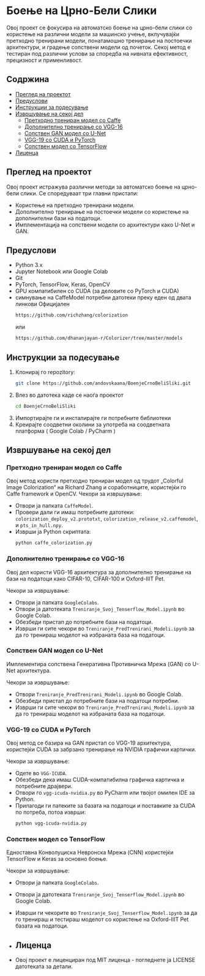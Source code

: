 # Боење на Црно-Бели Слики
Овој проект се фокусира на автоматско боење на црно-бели слики со користење на различни модели за машинско учење, вклучувајќи претходно тренирани модели, понатамошно тренирање на постоечки архитектури, и градење сопствени модели од почеток. Секој метод е тестиран под различни услови за споредба на нивната ефективност, прецизност и применливост.

## Содржина
- [Преглед на проектот](#преглед-на-проектот)
- [Предуслови](#предуслови)
- [Инструкции за подесување](#инструкции-за-подесување)
- [Извршување на секој дел](#извршување-на-секој-дел)
    - [Претходно трениран модел со Caffe](#претходно-трениран-модел-со-caffe)
    - [Дополнително тренирање со VGG-16](#дополнително-тренирање-со-vgg-16)
    - [Сопствен GAN модел со U-Net](#сопствен-gan-модел-со-u-net)
    - [VGG-19 со CUDA и PyTorch](#vgg-19-со-cuda-и-pytorch)
    - [Сопствен модел со TensorFlow](#сопствен-модел-со-tensorflow)
- [Лиценца](#лиценца)

## Преглед на проектот
Овој проект истражува различни методи за автоматско боење на црно-бели слики. Се споредуваат три главни пристапи:
- Користење на претходно тренирани модели.
- Дополнително тренирање на постоечки модели со користење на дополнителни бази на податоци.
- Имплементација на сопствени модели со архитектури како U-Net и GAN.

## Предуслови
- Python 3.x
- Jupyter Notebook или Google Colab
- Git
- PyTorch, TensorFlow, Keras, OpenCV
- GPU компатибилен со CUDA (за деловите со PyTorch и CUDA)
- симнување на CaffeModel потребни датотеки преку еден од двата линкови
  Официјален
  ```bash
  https://github.com/richzhang/colorization
  ```
  или
  ```bash
  https://github.com/dhananjayan-r/Colorizer/tree/master/models
  ```

## Инструкции за подесување
1. Клонирај го repozitory:
   ```bash
   git clone https://github.com/andovskaana/BoenjeCrnoBeliSliki.git
   ```
2. Влез во датотека каде се наоѓа проектот
   ```bash
   cd BoenjeCrnoBeliSliki
   ```
3. Импортирајте ги и инсталирајте ги потребните библиотеки 
4. Креирајте соодветни околини за употреба на соодветната платформа ( Google Colab / PyCharm )

## Извршување на секој дел

### Претходно трениран модел со Caffe
Овој метод користи претходно трениран модел од трудот „Colorful Image Colorization“ на Richard Zhang и соработниците, користејќи го Caffe framework и OpenCV.
Чекори за извршување:
- Отвори ја папката `CaffeModel`.
- Провери дали ги имаш потребните датотеки: `colorization_deploy_v2.prototxt`, `colorization_release_v2.caffemodel`, и `pts_in_hull.npy`.
- Изврши ја Python скриптата:
  ```bash
  python caffe_colorization.py
  ```

### Дополнително тренирање со VGG-16
Овој дел користи VGG-16 архитектура за дополнително тренирање на бази на податоци како CIFAR-10, CIFAR-100 и Oxford-IIIT Pet.

Чекори за извршување:
- Отвори ја папката `GoogleColabs`.
- Отвори ја датотеката `Treniranje_Svoj_Tenserflow_Model.ipynb` во Google Colab.
- Обезбеди пристап до потребните бази на податоци.
- Изврши ги сите чекори во `Treniranje_PredTrenirani_Modeli.ipynb` за да го тренираш моделот на избраната база на податоци.

### Сопствен GAN модел со U-Net
Имплементира сопствена Генеративна Противничка Мрежа (GAN) со U-Net архитектура.

Чекори за извршување:
- Отвори `Treniranje_PredTrenirani_Modeli.ipynb` во Google Colab.
- Обезбеди пристап до потребните бази на податоци потребни.
- Изврши ги сите чекори во `Treniranje_PredTrenirani_Modeli.ipynb` за да го тренираш моделот на избраната база на податоци.

### VGG-19 со CUDA и PyTorch
Овој метод се базира на GAN пристап со VGG-19 архитектура, користејќи CUDA за забрзано тренирање на NVIDIA графички картички.

Чекори за извршување:
- Одете во `VGG-ICUDA`.
- Обезбеди дека имаш CUDA-компатибилна графичка картичка и потребните драјвери.
- Отвори го `vgg-icuda-nvidia.py` во PyCharm или твојот омилен IDE за Python.
- Прилагоди ги патеките за базата на податоци и поставките за CUDA по потреба, потоа изврши:
  ```bash
  python vgg-icuda-nvidia.py
  ```
### Сопствен модел со TensorFlow
Едноставна Конволуциска Невронска Мрежа (CNN) користејќи TensorFlow и Keras за основно боење.

Чекори за извршување:
- Отвори ја папката `GoogleColabs`.
- Отвори ја датотеката `Treniranje_Svoj_Tenserflow_Model.ipynb` во Google Colab.
- Изврши ги чекорите во `Treniranje_Svoj_Tenserflow_Model.ipynb` за да го тренираш и тестираш моделот со користење на Oxford-IIIT Pet базата на податоци.

- ## Лиценца
- Овој проект е лиценциран под MIT лиценца - погледнете ја LICENSE датотеката за детали.
